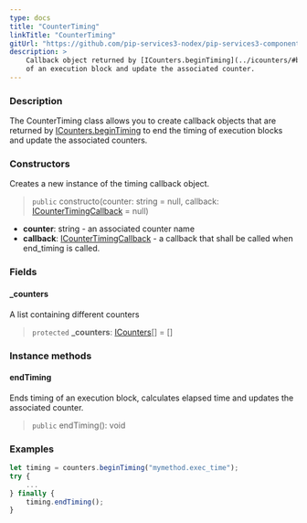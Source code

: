 ```yaml
---
type: docs
title: "CounterTiming"
linkTitle: "CounterTiming"
gitUrl: "https://github.com/pip-services3-nodex/pip-services3-components-nodex"
description: >
    Callback object returned by [ICounters.beginTiming](../icounters/#begintiming) to end the timing
    of an execution block and update the associated counter.
---
```


### Description

The CounterTiming class allows you to create callback objects that are returned by [ICounters.beginTiming](../icounters/#begintiming) to end the timing of execution blocks and update the associated counters.

### Constructors
Creates a new instance of the timing callback object.

> `public` constructo(counter: string = null, callback: [ICounterTimingCallback](../icounter_timing_callback) = null)

- **counter**: string - an associated counter name
- **callback**: [ICounterTimingCallback](../icounter_timing_callback) - a callback that shall be called when end_timing is called.


### Fields

<span class="hide-title-link">

#### _counters
A list containing different counters
> `protected` **_counters**: [ICounters](../icounters)[] = []

</span>


### Instance methods

#### endTiming
Ends timing of an execution block, calculates elapsed time and updates the associated counter.

> `public` endTiming(): void

### Examples

```typescript
let timing = counters.beginTiming("mymethod.exec_time");
try {
    ...
} finally {
    timing.endTiming();
}
```
